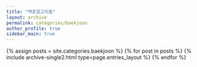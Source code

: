 ```yaml
---
title: "백준알고리즘"
layout: archive
permalink: categories/baekjoon
author_profile: true
sidebar_main: true
---
```


{% assign posts = site.categories.baekjoon %}
{% for post in posts %} {% include archive-single2.html type=page.entries_layout %} {% endfor %}